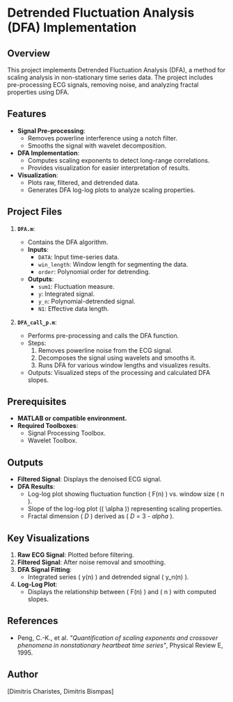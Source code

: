 # Detrended Fluctuation Analysis (DFA) Implementation

## Overview
This project implements Detrended Fluctuation Analysis (DFA), a method for scaling analysis in non-stationary time series data. The project includes pre-processing ECG signals, removing noise, and analyzing fractal properties using DFA.

## Features
- **Signal Pre-processing**:
  - Removes powerline interference using a notch filter.
  - Smooths the signal with wavelet decomposition.
- **DFA Implementation**:
  - Computes scaling exponents to detect long-range correlations.
  - Provides visualization for easier interpretation of results.
- **Visualization**:
  - Plots raw, filtered, and detrended data.
  - Generates DFA log-log plots to analyze scaling properties.

## Project Files
1. **`DFA.m`**:
   - Contains the DFA algorithm.
   - **Inputs**:
     - `DATA`: Input time-series data.
     - `win_length`: Window length for segmenting the data.
     - `order`: Polynomial order for detrending.
   - **Outputs**:
     - `sum1`: Fluctuation measure.
     - `y`: Integrated signal.
     - `y_n`: Polynomial-detrended signal.
     - `N1`: Effective data length.

2. **`DFA_call_p.m`**:
   - Performs pre-processing and calls the DFA function.
   - Steps:
     1. Removes powerline noise from the ECG signal.
     2. Decomposes the signal using wavelets and smooths it.
     3. Runs DFA for various window lengths and visualizes results.
   - Outputs: Visualized steps of the processing and calculated DFA slopes.

## Prerequisites
- **MATLAB or compatible environment.**
- **Required Toolboxes**:
  - Signal Processing Toolbox.
  - Wavelet Toolbox.

## Outputs
- **Filtered Signal**: Displays the denoised ECG signal.
- **DFA Results**:
  - Log-log plot showing fluctuation function \( F(n) \) vs. window size \( n \).
  - Slope of the log-log plot (\( \alpha \)) representing scaling properties.
  - Fractal dimension ( $D$ ) derived as ( $D$ = $3$ - $alpha$ ).

## Key Visualizations
1. **Raw ECG Signal**: Plotted before filtering.
2. **Filtered Signal**: After noise removal and smoothing.
3. **DFA Signal Fitting**:
   - Integrated series \( y(n) \) and detrended signal \( y_n(n) \).
4. **Log-Log Plot**:
   - Displays the relationship between \( F(n) \) and \( n \) with computed slopes.

## References
- Peng, C.-K., et al. *"Quantification of scaling exponents and crossover phenomena in nonstationary heartbeat time series"*, Physical Review E, 1995.

## Author
[Dimitris Charistes, Dimitris Bismpas]  
